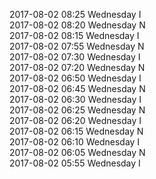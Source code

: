 2017-08-02 08:25 Wednesday  I  
2017-08-02 08:20 Wednesday  N  
2017-08-02 08:15 Wednesday  I  
2017-08-02 07:55 Wednesday  N  
2017-08-02 07:30 Wednesday  I  
2017-08-02 07:20 Wednesday  N  
2017-08-02 06:50 Wednesday  I  
2017-08-02 06:45 Wednesday  N  
2017-08-02 06:30 Wednesday  I  
2017-08-02 06:25 Wednesday  N  
2017-08-02 06:20 Wednesday  I  
2017-08-02 06:15 Wednesday  N  
2017-08-02 06:10 Wednesday  I  
2017-08-02 06:05 Wednesday  N  
2017-08-02 05:55 Wednesday  I  
